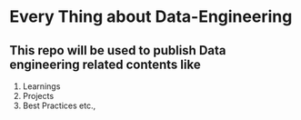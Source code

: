 # Every Thing about Data-Engineering
## This repo will be used to publish Data engineering related contents like 
 <ol> 
 <li> Learnings </li>
 <li> Projects </li>
 <li> Best Practices etc., </li>
 </ol>
